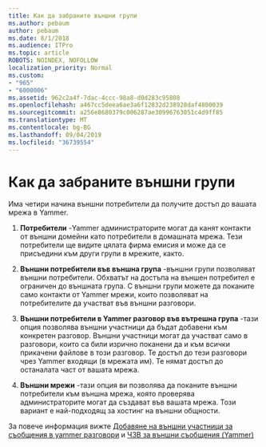 ```yaml
---
title: Как да забраните външни групи
ms.author: pebaum
author: pebaum
ms.date: 8/1/2018
ms.audience: ITPro
ms.topic: article
ROBOTS: NOINDEX, NOFOLLOW
localization_priority: Normal
ms.custom:
- "965"
- "6000006"
ms.assetid: 962c2a4f-7dac-4ccc-98a8-d0d283c95808
ms.openlocfilehash: a467cc5deea6ae3a6f12832d238928daf4800039
ms.sourcegitcommit: a256e8680379c006287ae30996763051c4d9ff85
ms.translationtype: MT
ms.contentlocale: bg-BG
ms.lasthandoff: 09/04/2019
ms.locfileid: "36739554"
---
```

# <a name="how-to-disable-external-groups"></a>Как да забраните външни групи

Има четири начина външни потребители да получите достъп до вашата мрежа в Yammer.
  
1. **Потребители** -Yammer администраторите могат да канят контакти от външни домейни като потребители в домашната мрежа. Тези потребители ще видите цялата фирма емисия и може да се присъедини към други групи в мрежите, както.

2. **Външни потребители във външна група** -външни групи позволяват външни потребители. Обхватът на достъпа на външен потребител е ограничен до външната група. С външни групи можете да поканите само контакти от Yammer мрежи, които позволяват на потребителите да участват във външни разговори.

3. **Външни потребители в Yammer разговор във вътрешна група** -тази опция позволява външни участници да бъдат добавени към конкретен разговор. Външни участници могат да участват само в разговори, които са били изрично поканени да и към всички прикачени файлове в този разговор. Те достъп до тези разговори чрез Yammer входящи (в мрежата им). Те нямат достъп до останалата част от вашата мрежа.

4. **Външни мрежи** -тази опция ви позволява да поканите външни потребители към външна мрежа, която проверява администраторите могат да създават във вашата мрежа. Този вариант е най-подходящ за хостинг на външни общности.

За повече информация вижте [Добавяне на външни участници за съобщения в yammer разговори](https://docs.microsoft.com/yammer/work-with-external-users/add-external-participants) и [ЧЗВ за външни съобщения (Yammer)](https://docs.microsoft.com/yammer/work-with-external-users/external-messaging-faq)
  